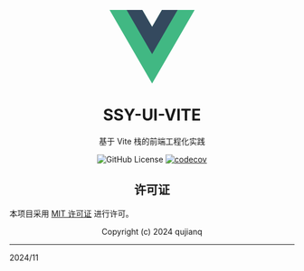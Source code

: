 <!DOCTYPE html>
<html lang="zh-CN">
<head>
    <meta charset="UTF-8">
    <meta name="viewport" content="width=device-width, initial-scale=1.0">
    <title>SSY-UI-VITE</title>
</head>
<body>
    <p align="center">
        <div style="width:150px;margin:auto;">
           <svg xmlns="http://www.w3.org/2000/svg" viewBox="0 0 261 226"><path d="M161.096.001l-30.225 52.351L100.647.001H-.005l130.877 226.688L261.749.001z" fill="#41b883"/><path d="M161.096.001l-30.225 52.351L100.647.001H52.346l78.526 136.01L209.398.001z" fill="#34495e"/></svg>
        </div>
    </p>
    <h1 align="center">SSY-UI-VITE</h1>
    <p align="center">基于 Vite 栈的前端工程化实践</p>
    <p align="center">
        <img alt="GitHub License" src="https://img.shields.io/github/license/qujianq/DLL">
        <a href="https://codecov.io/github/qujianq/DLL">
            <img src="https://codecov.io/github/qujianq/DLL/branch/main/graph/badge.svg?token=HYZ7YF4NIW" alt="codecov">
        </a>
    </p>
    <h2 align="center">许可证</h2>
    <p>本项目采用 <a href="https://opensource.org/licenses/MIT">MIT 许可证</a> 进行许可。</p>
    <footer align="center">
        <p>Copyright (c) 2024 qujianq</p>
    </footer>
</body>
</html>

---

2024/11

